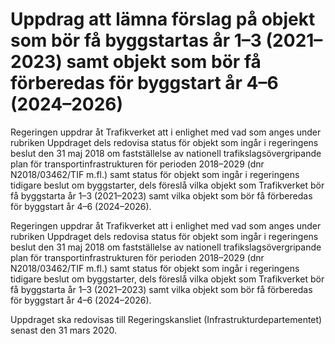 # Uppdrag att lämna förslag på objekt som bör få byggstartas år 1–3 (2021–2023) samt objekt som bör få förberedas för byggstart år 4–6 (2024–2026)

Regeringen uppdrar åt Trafikverket att i enlighet med vad som anges under rubriken Uppdraget dels redovisa status för objekt som ingår i regeringens beslut den 31 maj 2018 om fastställelse av nationell trafikslagsövergripande plan för transportinfrastrukturen för perioden 2018–2029 (dnr N2018/03462/TIF m.fl.) samt status för objekt som ingår i regeringens tidigare beslut om byggstarter, dels föreslå vilka objekt som Trafikverket bör få byggstarta år 1–3 (2021–2023) samt vilka objekt som bör få förberedas för byggstart år 4–6 (2024–2026).

Regeringen uppdrar åt Trafikverket att i enlighet med vad som anges under rubriken Uppdraget dels redovisa status för objekt som ingår i regeringens beslut den 31 maj 2018 om fastställelse av nationell trafikslagsövergripande plan för transportinfrastrukturen för perioden 2018–2029 (dnr N2018/03462/TIF m.fl.) samt status för objekt som ingår i regeringens tidigare beslut om byggstarter, dels föreslå vilka objekt som Trafikverket bör få byggstarta år 1–3 (2021–2023) samt vilka objekt som bör få förberedas för byggstart år 4–6 (2024–2026).

Uppdraget ska redovisas till Regeringskansliet (Infrastrukturdepartementet) senast den 31 mars 2020.
